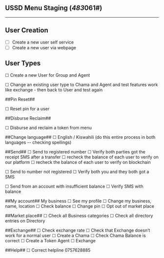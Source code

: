 ## USSD Menu Staging (*483*061#)

-----------------------
## User Creation

* ☐ Create a new user self service 
* ☐ Create a new user via webpage


## User Types

☐ Create a new User for Group and Agent

☐ Change an existing user type to Chama and Agent and test features work like exchange - then back to User and test again

##Pin Reset##

☐ Reset pin for a user

##Disburse Reclaim##

☐ Disburse and reclaim a token from menu


##Change language##
☐ English / Kiswahili (do this entire process in both languages -- checking spellings)

##Send##
☐ Send to registered number
☐ Verify both parties got the receipt SMS after a transfer
☐ recheck the balance of each user to verify on our platform
☐ recheck the balance of each user to verify on blockchain

☐ Send to number not registered 
☐ Verify both you and they both got a SMS 

☐ Send from an account with insufficient balance 
☐ Verify SMS with balance


##My account##
My business
☐ See my profile
☐ Change my business, name, location
☐ Check balance
☐ Change pin
☐ Opt out of market place

##Market place##
☐ Check all Business categories
☐ Check all directory entries on Directory


##Exchange##
☐ Check exchange rate
☐ Check that Exchange doesn’t work for a normal user
	☐ Create a Chama
	☐ Check Chama Balance is correct
☐ Create a Token Agent
☐ Exchange

##Help##
☐ Correct helpline 0757628885


